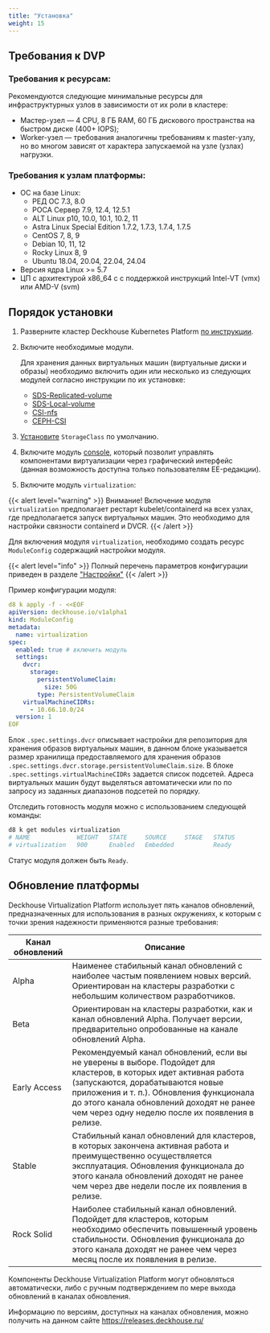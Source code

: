 ```yaml
---
title: "Установка"
weight: 15
---
```


## Требования к DVP

### Требования к ресурсам:

Рекомендуются следующие минимальные ресурсы для инфраструктурных узлов в зависимости от их роли в кластере:

- Мастер-узел — 4 CPU, 8 ГБ RAM, 60 ГБ дискового пространства на быстром диске (400+ IOPS);
- Worker-узел — требования аналогичны требованиям к master-узлу, но во многом зависят от характера запускаемой на узле (узлах) нагрузки.

### Требования к узлам платформы:

- ОС на базе Linux:
  - РЕД ОС 7.3, 8.0
  - РОСА Сервер 7.9, 12.4, 12.5.1
  - ALT Linux p10, 10.0, 10.1, 10.2, 11
  - Astra Linux Special Edition 1.7.2, 1.7.3, 1.7.4, 1.7.5
  - CentOS 7, 8, 9
  - Debian 10, 11, 12
  - Rocky Linux 8, 9
  - Ubuntu 18.04, 20.04, 22.04, 24.04
- Версия ядра Linux >= 5.7
- ЦП с архитектурой x86_64 c с поддержкой инструкций Intel-VT (vmx) или AMD-V (svm)

## Порядок установки

1. Разверните кластер Deckhouse Kubernetes Platform [по инструкции](https://deckhouse.ru/gs/).

2. Включите необходимые модули.

   Для хранения данных виртуальных машин (виртуальные диски и образы) необходимо включить один или несколько из следующих модулей согласно инструкции по их установке:

   - [SDS-Replicated-volume](https://deckhouse.ru/modules/sds-replicated-volume/stable/)
   - [SDS-Local-volume](https://deckhouse.ru/modules/sds-local-volume/stable/)
   - [CSI-nfs](https://deckhouse.ru/modules/csi-nfs/stable/)
   - [CEPH-CSI](/documentation/v1/modules/031-ceph-csi/)

3. [Установите](https://kubernetes.io/docs/tasks/administer-cluster/change-default-storage-class/) `StorageClass` по умолчанию.
4. Включите модуль [console](https://deckhouse.ru/modules/console/stable/), который позволит управлять компонентами виртуализации через графический интерфейс (данная возможность доступна только пользователям EE-редакции).

5. Включите модуль `virtualization`:

{{< alert level="warning" >}}
Внимание! Включение модуля `virtualization` предполагает рестарт kubelet/containerd на всех узлах, где предполагается запуск виртуальных машин. Это необходимо для настройки связности containerd и DVCR.
{{< /alert >}}

Для включения модуля `virtualization`, необходимо создать ресурс `ModuleConfig` содержащий настройки модуля.

{{< alert level="info" >}}
Полный перечень параметров конфигурации приведен в разделе ["Настройки"](./configuration.html)
{{< /alert >}}

Пример конфигурации модуля:

```yaml
d8 k apply -f - <<EOF
apiVersion: deckhouse.io/v1alpha1
kind: ModuleConfig
metadata:
  name: virtualization
spec:
  enabled: true # включить модуль
  settings:
    dvcr:
      storage:
        persistentVolumeClaim:
          size: 50G
        type: PersistentVolumeClaim
    virtualMachineCIDRs:
      - 10.66.10.0/24
  version: 1
EOF
```

Блок `.spec.settings.dvcr` описывает настройки для репозитория для хранения образов виртуальных машин, в данном блоке указывается размер хранилища предоставляемого для хранения образов `.spec.settings.dvcr.storage.persistentVolumeClaim.size`. В блоке `.spec.settings.virtualMachineCIDRs` задается список подсетей. Адреса виртуальных машин будут выделяться автоматически или по по запросу из заданных диапазонов подсетей по порядку.

Отследить готовность модуля можно с использованием следующей команды:

```bash
d8 k get modules virtualization
# NAME             WEIGHT   STATE     SOURCE     STAGE   STATUS
# virtualization   900      Enabled   Embedded           Ready
```

Статус модуля должен быть `Ready`.

## Обновление платформы

Deckhouse Virtualization Platform использует пять каналов обновлений, предназначенных для использования в разных окружениях, к которым с точки зрения надежности применяются разные требования:

| Канал обновлений | Описание                                                                                                                                                                                                                                                                                          |
| ---------------- | ------------------------------------------------------------------------------------------------------------------------------------------------------------------------------------------------------------------------------------------------------------------------------------------------- |
| Alpha            | Наименее стабильный канал обновлений с наиболее частым появлением новых версий. Ориентирован на кластеры разработки с небольшим количеством разработчиков.                                                                                                                                        |
| Beta             | Ориентирован на кластеры разработки, как и канал обновлений Alpha. Получает версии, предварительно опробованные на канале обновлений Alpha.                                                                                                                                                       |
| Early Access     | Рекомендуемый канал обновлений, если вы не уверены в выборе. Подойдет для кластеров, в которых идет активная работа (запускаются, дорабатываются новые приложения и т. п.). Обновления функционала до этого канала обновлений доходят не ранее чем через одну неделю после их появления в релизе. |
| Stable           | Стабильный канал обновлений для кластеров, в которых закончена активная работа и преимущественно осуществляется эксплуатация. Обновления функционала до этого канала обновлений доходят не ранее чем через две недели после их появления в релизе.                                                |
| Rock Solid       | Наиболее стабильный канал обновлений. Подойдет для кластеров, которым необходимо обеспечить повышенный уровень стабильности. Обновления функционала до этого канала доходят не ранее чем через месяц после их появления в релизе.                                                                 |

Компоненты Deckhouse Virtualization Platform могут обновляться автоматически, либо с ручным подтверждением по мере выхода обновлений в каналах обновления.

Информацию по версиям, доступных на каналах обновления, можно получить на данном сайте https://releases.deckhouse.ru/
